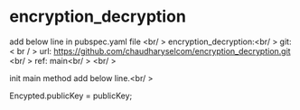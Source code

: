 # encryption_decryption

add below line in pubspec.yaml file
<br/ >
  encryption_decryption:<br/ >
    git:< br / >
      url: https://github.com/chaudharyselcom/encryption_decryption.git <br/ >
      ref: main<br/ >
<br/ >

init main method add below line.<br/ >


  Encypted.publicKey = publicKey;

